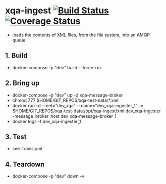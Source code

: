 # xqa-ingest [![Build Status](https://travis-ci.org/jameshnsears/xqa-ingest.svg?branch=master)](https://travis-ci.org/jameshnsears/xqa-ingest) [![Coverage Status](https://coveralls.io/repos/github/jameshnsears/xqa-ingest/badge.svg?branch=master)](https://coveralls.io/github/jameshnsears/xqa-ingest?branch=master)
* loads the contents of XML files, from the file system, into an AMQP queue.

## 1. Build
* docker-compose -p "dev" build --force-rm

## 2. Bring up
* docker-compose -p "dev" up -d xqa-message-broker
* chmod 777 $HOME/GIT_REPOS/xqa-test-data/*.xml
* docker run -d --net="dev_xqa" --name="dev_xqa-ingester_1" -v $HOME/GIT_REPOS/xqa-test-data:/opt/xqa-ingest/xml dev_xqa-ingester -message_broker_host dev_xqa-message-broker_1
* docker logs -f dev_xqa-ingester_1

## 3. Test
* see .travis.yml

## 4. Teardown
* docker-compose -p "dev" down -v
